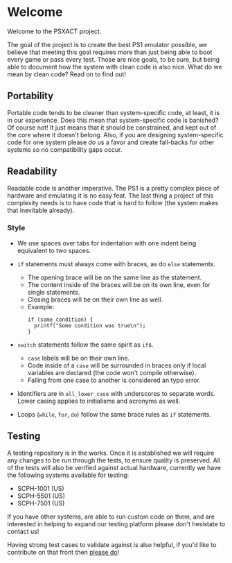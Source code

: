 # Welcome

Welcome to the PSXACT project.

The goal of the project is to create the best PS1 emulator possible, we believe
that meeting this goal requires more than just being able to boot every game or
pass every test. Those are nice goals, to be sure, but being able to document
how the system with clean code is also nice. What do we mean by clean code?
Read on to find out!

## Portability

Portable code tends to be cleaner than system-specific code, at least, it is in
our experience. Does this mean that system-specific code is banished? Of course
not! It just means that it should be constrained, and kept out of the core where
it doesn't belong. Also, if you are designing system-specific code for one
system please do us a favor and create fall-backs for other systems so no
compatibility gaps occur.

## Readability

Readable code is another imperative. The PS1 is a pretty complex piece of
hardware and emulating it is no easy feat. The last thing a project of this
complexity needs is to have code that is hard to follow (the system makes that
inevitable already).

### Style

- We use spaces over tabs for indentation with one indent being equivalent to
  two spaces.

- `if` statements must always come with braces, as do `else` statements.
  - The opening brace will be on the same line as the statement.
  - The content inside of the braces will be on its own line, even for single
    statements.
  - Closing braces will be on their own line as well.
  - Example:
    ```
    if (some_condition) {
      printf("Some condition was true\n");
    }
    ```

- `switch` statements follow the same spirit as `if`s.
  - `case` labels will be on their own line.
  - Code inside of a `case` will be surrounded in braces only if local variables
    are declared (the code won't compile otherwise).
  - Falling from one case to another is considered an typo error.

- Identifiers are in `all_lower_case` with underscores to separate words. Lower
  casing applies to initialisms and acronyms as well.

- Loops (`while`, `for`, `do`) follow the same brace rules as `if` statements.

## Testing

A testing repository is in the works. Once it is established we will require
any changes to be run through the tests, to ensure quality is preserved. All
of the tests will also be verified against actual hardware, currently we have
the following systems available for testing:

- SCPH-1001 (US)
- SCPH-5501 (US)
- SCPH-7501 (US)

If you have other systems, are able to run custom code on them, and are
interested in helping to expand our testing platform please don't hesistate to
contact us!

Having strong test cases to validate against is also helpful, if you'd like to
contribute on that front then
[please do](https://github.com/adam-becker/teststation])!
